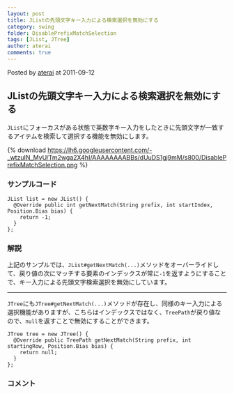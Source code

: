 ```yaml
---
layout: post
title: JListの先頭文字キー入力による検索選択を無効にする
category: swing
folder: DisablePrefixMatchSelection
tags: [JList, JTree]
author: aterai
comments: true
---
```


Posted by [aterai](http://terai.xrea.jp/aterai.html) at 2011-09-12

## JListの先頭文字キー入力による検索選択を無効にする
`JList`にフォーカスがある状態で英数字キー入力をしたときに先頭文字が一致するアイテムを検索して選択する機能を無効にします。

{% download https://lh6.googleusercontent.com/-_wtzuIN_MvU/Tm2wga2X4hI/AAAAAAAABBs/dUuDS1gj9mM/s800/DisablePrefixMatchSelection.png %}

### サンプルコード
<pre class="prettyprint"><code>JList list = new JList() {
  @Override public int getNextMatch(String prefix, int startIndex, Position.Bias bias) {
    return -1;
  }
};
</code></pre>

### 解説
上記のサンプルでは、`JList#getNextMatch(...)`メソッドをオーバーライドして、戻り値の次にマッチする要素のインデックスが常に`-1`を返すようにすることで、キー入力による先頭文字検索選択を無効にしています。

- - - -
`JTree`にも`JTree#getNextMatch(...)`メソッドが存在し、同様のキー入力による選択機能がありますが、こちらはインデックスではなく、`TreePath`が戻り値なので、`null`を返すことで無効にすることができます。

<pre class="prettyprint"><code>JTree tree = new JTree() {
  @Override public TreePath getNextMatch(String prefix, int startingRow, Position.Bias bias) {
    return null;
  }
};
</code></pre>

### コメント
